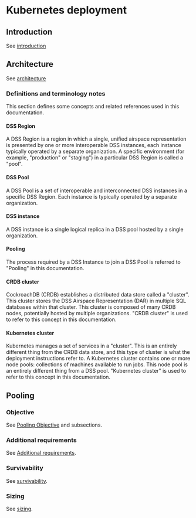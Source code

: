 # Kubernetes deployment

## Introduction

See [introduction](../build/pooling.md#introduction)

## Architecture

See [architecture](../build/deploy/README.md#architecture)

### Definitions and terminology notes

This section defines some concepts and related references used in this documentation.

#### DSS Region
A DSS Region is a region in which a single, unified airspace representation is
presented by one or more interoperable DSS instances, each instance typically
operated by a separate organization.  A specific environment (for example,
"production" or "staging") in a particular DSS Region is called a "pool".

#### DSS Pool
A DSS Pool is a set of interoperable and interconnected DSS instances in a specific
DSS Region. Each instance is typically operated by a separate organization.

#### DSS instance
A DSS instance is a single logical replica in a DSS pool hosted by a single
organization.

#### Pooling
The process required by a DSS Instance to join a DSS Pool is referred to "Pooling"
in this documentation.

#### CRDB cluster
CockroachDB (CRDB) establishes a distributed data store called a "cluster".
This cluster stores the DSS Airspace Representation (DAR) in multiple SQL
databases within that cluster.  This cluster is composed of many CRDB nodes,
potentially hosted by multiple organizations.
"CRDB cluster" is used to refer to this concept in this documentation.

#### Kubernetes cluster
Kubernetes manages a set of services in a "cluster".  This is an entirely
different thing from the CRDB data store, and this type of cluster is what the
deployment instructions refer to.  A Kubernetes cluster contains one or more
node pools: collections of machines available to run jobs.  This node pool is an
entirely different thing from a DSS pool.
"Kubernetes cluster" is used to refer to this concept in this documentation.

## Pooling

### Objective

See [Pooling Objective](../build/pooling.md#objective) and subsections.

### Additional requirements

See [Additional requirements](../build/pooling.md#additional-requirements).

### Survivability

See [survivability](../build/deploy/README.md#survivability).

### Sizing

See [sizing](../build/deploy/README.md#sizing).
